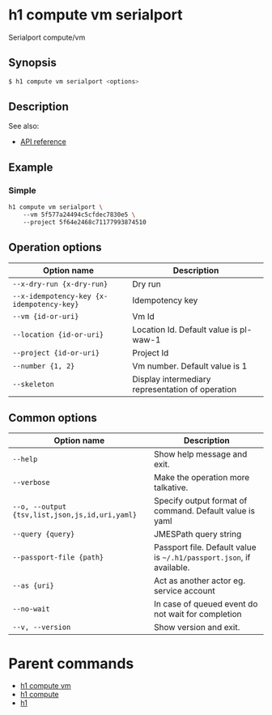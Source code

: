 
# h1 compute vm serialport

Serialport compute/vm

## Synopsis

```bash
$ h1 compute vm serialport <options>
```

## Description

See also:

* [API reference](https://api.hyperone.com/v2/docs#operation/compute_project_vm_serialport)

## Example


### Simple

```bash
h1 compute vm serialport \ 
	--vm 5f577a24494c5cfdec7830e5 \ 
	--project 5f64e2468c71177993874510
```

## Operation options

| Option name                                   | Description                                      |
| --------------------------------------------- | ------------------------------------------------ |
| ```--x-dry-run {x-dry-run}```                 | Dry run                                          |
| ```--x-idempotency-key {x-idempotency-key}``` | Idempotency key                                  |
| ```--vm {id-or-uri}```                        | Vm Id                                            |
| ```--location {id-or-uri}```                  | Location Id. Default value is pl-waw-1           |
| ```--project {id-or-uri}```                   | Project Id                                       |
| ```--number {1, 2}```                         | Vm number. Default value is 1                    |
| ```--skeleton```                              | Display intermediary representation of operation |

## Common options

| Option name                                        | Description                                                              |
| -------------------------------------------------- | ------------------------------------------------------------------------ |
| ```--help```                                       | Show help message and exit.                                              |
| ```--verbose```                                    | Make the operation more talkative.                                       |
| ```--o, --output {tsv,list,json,js,id,uri,yaml}``` | Specify output format of command. Default value is yaml                  |
| ```--query {query}```                              | JMESPath query string                                                    |
| ```--passport-file {path}```                       | Passport file. Default value is ```~/.h1/passport.json```, if available. |
| ```--as {uri}```                                   | Act as another actor eg. service account                                 |
| ```--no-wait```                                    | In case of queued event do not wait for completion                       |
| ```--v, --version```                               | Show version and exit.                                                   |

# Parent commands

* [h1 compute vm](./../README.md)
* [h1 compute](./../../README.md)
* [h1](./../../../README.md)
